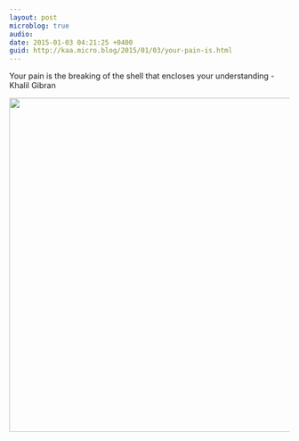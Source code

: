 ```yaml
---
layout: post
microblog: true
audio: 
date: 2015-01-03 04:21:25 +0400
guid: http://kaa.micro.blog/2015/01/03/your-pain-is.html
---
```

Your pain is the breaking of the shell that encloses your understanding - Khalil Gibran

<img src="https://www.kaa.bz/uploads/2018/726393bc65.jpg" width="600" height="600" />
